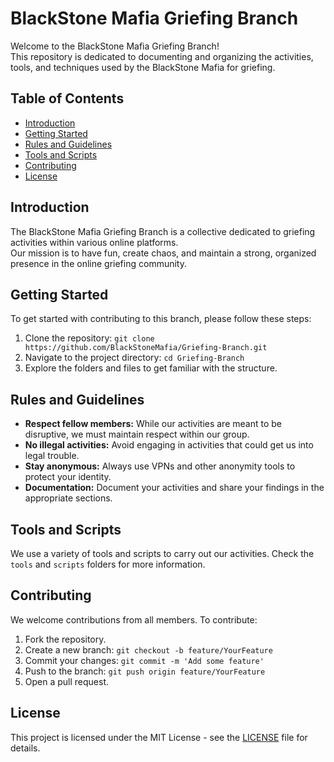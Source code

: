 # BlackStone Mafia Griefing Branch

Welcome to the BlackStone Mafia Griefing Branch! <br />
This repository is dedicated to documenting and organizing the activities, tools, and techniques used by the BlackStone Mafia for griefing.

## Table of Contents

- [Introduction](#introduction)
- [Getting Started](#getting-started)
- [Rules and Guidelines](#rules-and-guidelines)
- [Tools and Scripts](#tools-and-scripts)
- [Contributing](#contributing)
- [License](#license)

## Introduction

The BlackStone Mafia Griefing Branch is a collective dedicated to griefing activities within various online platforms. <br />
 Our mission is to have fun, create chaos, and maintain a strong, organized presence in the online griefing community.<br />

## Getting Started

To get started with contributing to this branch, please follow these steps:

1. Clone the repository: `git clone https://github.com/BlackStoneMafia/Griefing-Branch.git`
2. Navigate to the project directory: `cd Griefing-Branch`
3. Explore the folders and files to get familiar with the structure.

## Rules and Guidelines

- **Respect fellow members:** While our activities are meant to be disruptive, we must maintain respect within our group.
- **No illegal activities:** Avoid engaging in activities that could get us into legal trouble.
- **Stay anonymous:** Always use VPNs and other anonymity tools to protect your identity.
- **Documentation:** Document your activities and share your findings in the appropriate sections.

## Tools and Scripts

We use a variety of tools and scripts to carry out our activities. Check the `tools` and `scripts` folders for more information.

## Contributing

We welcome contributions from all members. To contribute:

1. Fork the repository.
2. Create a new branch: `git checkout -b feature/YourFeature`
3. Commit your changes: `git commit -m 'Add some feature'`
4. Push to the branch: `git push origin feature/YourFeature`
5. Open a pull request.

## License

This project is licensed under the MIT License - see the [LICENSE](LICENSE) file for details.
